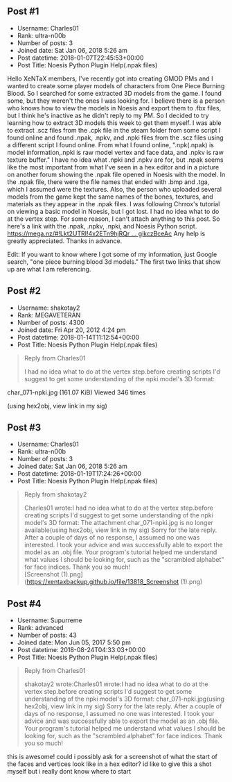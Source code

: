## Post #1
- Username: Charles01
- Rank: ultra-n00b
- Number of posts: 3
- Joined date: Sat Jan 06, 2018 5:26 am
- Post datetime: 2018-01-07T22:45:53+00:00
- Post Title: Noesis Python Plugin Help(.npak files)

Hello XeNTaX members,
I've recently got into creating GMOD PMs and I wanted to create some player models of characters from One Piece Burning Blood. So I searched for some extracted 3D models from the game. I found some, but they weren't the ones I was looking for. I believe there is a person who knows how to view the models in Noesis and export them to .fbx files, but I think he's inactive as he didn't reply to my PM. So I decided to try learning how to extract 3D models this week to get them myself. I was able to extract .scz files from the .cpk file in the steam folder from some script I found online and found .npak, .npkv, and .npki files from the .scz files using a different script I found online. From what I found online, ".npk(.npak) is model information,.npki is raw model vertex and face data, and .npkv is raw texture buffer." I have no idea what .npki and .npkv are for, but .npak seems like the most important from what I've seen in a hex editor and in a picture on another forum showing the .npak file opened in Noesis with the model. In the .npak file, there were the file names that ended with .bmp and .tga, which I assumed were the textures. Also, the person who uploaded several models from the game kept the same names of the bones, textures, and materials as they appear in the .npak files. I was following Chrrox's tutorial on viewing a basic model in Noesis, but I got lost. I had no idea what to do at the vertex step. For some reason, I can't attach anything to this post. So here's a link with the .npak, .npkv, .npki, and Noesis Python script. 
[https://mega.nz/#!Lkt2UTRI!4x2ETn9hjRQr ... gikczBceAc](https://mega.nz/#!Lkt2UTRI!4x2ETn9hjRQrKGV8RVL6mPd9NsUvPYK7ugikczBceAc)
Any help is greatly appreciated. Thanks in advance.

Edit:
If you want to know where I got some of my information, just Google search, "one piece burning blood 3d models." The first two links that show up are what I am referencing.
## Post #2
- Username: shakotay2
- Rank: MEGAVETERAN
- Number of posts: 4300
- Joined date: Fri Apr 20, 2012 4:24 pm
- Post datetime: 2018-01-14T11:12:54+00:00
- Post Title: Noesis Python Plugin Help(.npak files)

> Reply from Charles01
>
> I had no idea what to do at the vertex step.before creating scripts I'd suggest to get some understanding of the npki model's 3D format:



char_071-npki.jpg (161.07 KiB) Viewed 346 times

(using hex2obj, view link in my sig)
## Post #3
- Username: Charles01
- Rank: ultra-n00b
- Number of posts: 3
- Joined date: Sat Jan 06, 2018 5:26 am
- Post datetime: 2018-01-19T17:24:26+00:00
- Post Title: Noesis Python Plugin Help(.npak files)

> Reply from shakotay2
>
> Charles01 wrote:I had no idea what to do at the vertex step.before creating scripts I'd suggest to get some understanding of the npki model's 3D format:
The attachment char_071-npki.jpg is no longer available(using hex2obj, view link in my sig)
Sorry for the late reply. After a couple of days of no response, I assumed no one was interested. I took your advice and was successfully able to export the model as an .obj file. Your program's tutorial helped me understand what values I should be looking for, such as the "scrambled alphabet" for face indices. Thank you so much!  
[Screenshot (1).png](https://xentaxbackup.github.io/file/13818_Screenshot (1).png)
## Post #4
- Username: Supurreme
- Rank: advanced
- Number of posts: 43
- Joined date: Mon Jun 05, 2017 5:50 pm
- Post datetime: 2018-08-24T04:33:03+00:00
- Post Title: Noesis Python Plugin Help(.npak files)

> Reply from Charles01
>
> shakotay2 wrote:Charles01 wrote:I had no idea what to do at the vertex step.before creating scripts I'd suggest to get some understanding of the npki model's 3D format:
char_071-npki.jpg(using hex2obj, view link in my sig)
Sorry for the late reply. After a couple of days of no response, I assumed no one was interested. I took your advice and was successfully able to export the model as an .obj file. Your program's tutorial helped me understand what values I should be looking for, such as the "scrambled alphabet" for face indices. Thank you so much!

this is awesome! could i possibly ask for a screenshot of what the start of the faces and vertices look like in a hex editor? id like to give this a shot myself but i really dont know where to start
